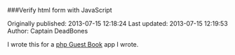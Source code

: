 ###Verify html form with JavaScript

Originally published: 2013-07-15 12:18:24
Last updated: 2013-07-15 12:19:53
Author: Captain DeadBones

I wrote this for a [php Guest Book](http://thelivingpearl.com/2013/07/15/the-guest-book-problem/) app I wrote. 